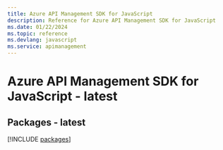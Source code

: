 ```yaml
---
title: Azure API Management SDK for JavaScript
description: Reference for Azure API Management SDK for JavaScript
ms.date: 01/22/2024
ms.topic: reference
ms.devlang: javascript
ms.service: apimanagement
---
```

# Azure API Management SDK for JavaScript - latest
## Packages - latest
[!INCLUDE [packages](api-management-index.md)]